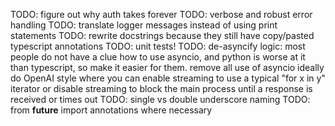 TODO: figure out why auth takes forever
TODO: verbose and robust error handling
TODO: translate logger messages instead of using print statements
TODO: rewrite docstrings because they still have copy/pasted typescript annotations
TODO: unit tests!
TODO: de-asyncify logic: most people do not have a clue how to use asyncio, and python is worse at it than typescript, so make it easier for them. remove all use of asyncio
ideally do OpenAI style where you can enable streaming to use a typical "for x in y" iterator or disable streaming to block the main process until a response is received or times out
TODO: single vs double underscore naming
TODO: from **future** import annotations where necessary
